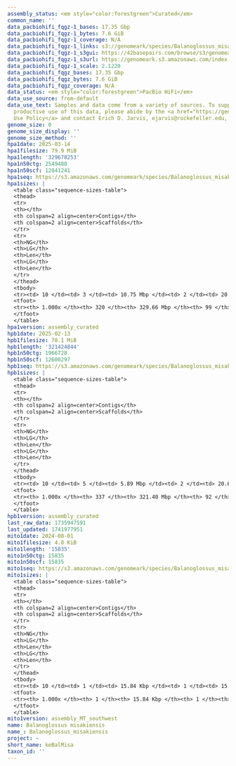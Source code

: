```yaml
---
assembly_status: <em style="color:forestgreen">Curated</em>
common_name: ''
data_pacbiohifi_fqgz-1_bases: 17.35 Gbp
data_pacbiohifi_fqgz-1_bytes: 7.6 GiB
data_pacbiohifi_fqgz-1_coverage: N/A
data_pacbiohifi_fqgz-1_links: s3://genomeark/species/Balanoglossus_misakiensis/keBalMisa1/genomic_data/pacbio_hifi/<br>
data_pacbiohifi_fqgz-1_s3gui: https://42basepairs.com/browse/s3/genomeark/species/Balanoglossus_misakiensis/keBalMisa1/genomic_data/pacbio_hifi/
data_pacbiohifi_fqgz-1_s3url: https://genomeark.s3.amazonaws.com/index.html?prefix=species/Balanoglossus_misakiensis/keBalMisa1/genomic_data/pacbio_hifi/
data_pacbiohifi_fqgz-1_scale: 2.1220
data_pacbiohifi_fqgz_bases: 17.35 Gbp
data_pacbiohifi_fqgz_bytes: 7.6 GiB
data_pacbiohifi_fqgz_coverage: N/A
data_status: <em style="color:forestgreen">PacBio HiFi</em>
data_use_source: from-default
data_use_text: Samples and data come from a variety of sources. To support fair and
  productive use of this data, please abide by the <a href="https://genome10k.soe.ucsc.edu/data-use-policies/">Data
  Use Policy</a> and contact Erich D. Jarvis, ejarvis@rockefeller.edu, with any questions.
genome_size: 0
genome_size_display: ''
genome_size_method: ''
hpa1date: 2025-03-14
hpa1filesize: 79.9 MiB
hpa1length: '329678253'
hpa1n50ctg: 2549480
hpa1n50scf: 12841241
hpa1seq: https://s3.amazonaws.com/genomeark/species/Balanoglossus_misakiensis/keBalMisa1/assembly_curated/keBalMisa1.hap1.cur.20250314.fasta.gz
hpa1sizes: |
  <table class="sequence-sizes-table">
  <thead>
  <tr>
  <th></th>
  <th colspan=2 align=center>Contigs</th>
  <th colspan=2 align=center>Scaffolds</th>
  </tr>
  <tr>
  <th>NG</th>
  <th>LG</th>
  <th>Len</th>
  <th>LG</th>
  <th>Len</th>
  </tr>
  </thead>
  <tbody>
  <tr><td> 10 </td><td> 3 </td><td> 10.75 Mbp </td><td> 2 </td><td> 20.07 Mbp </td></tr><tr><td> 20 </td><td> 7 </td><td> 7.59 Mbp </td><td> 4 </td><td> 16.56 Mbp </td></tr><tr><td> 30 </td><td> 12 </td><td> 5.39 Mbp </td><td> 6 </td><td> 15.09 Mbp </td></tr><tr><td> 40 </td><td> 20 </td><td> 3.75 Mbp </td><td> 8 </td><td> 14.06 Mbp </td></tr><tr style="background-color:#cccccc;"><td> 50 </td><td> 31 </td><td style="background-color:#88ff88;"> 2.55 Mbp </td><td> 11 </td><td style="background-color:#88ff88;"> 12.84 Mbp </td></tr><tr><td> 60 </td><td> 46 </td><td> 1.84 Mbp </td><td> 13 </td><td> 12.75 Mbp </td></tr><tr><td> 70 </td><td> 68 </td><td> 1.37 Mbp </td><td> 16 </td><td> 12.64 Mbp </td></tr><tr><td> 80 </td><td> 99 </td><td> 0.82 Mbp </td><td> 18 </td><td> 12.39 Mbp </td></tr><tr><td> 90 </td><td> 150 </td><td> 0.52 Mbp </td><td> 21 </td><td> 11.33 Mbp </td></tr><tr><td> 100 </td><td> 320 </td><td> 1.63 Kbp </td><td> 99 </td><td> 25.00 Kbp </td></tr></tbody>
  <tfoot>
  <tr><th> 1.000x </th><th> 320 </th><th> 329.66 Mbp </th><th> 99 </th><th> 329.68 Mbp </th></tr>
  </tfoot>
  </table>
hpa1version: assembly_curated
hpb1date: 2025-02-13
hpb1filesize: 78.1 MiB
hpb1length: '321424844'
hpb1n50ctg: 1966728
hpb1n50scf: 12600297
hpb1seq: https://s3.amazonaws.com/genomeark/species/Balanoglossus_misakiensis/keBalMisa1/assembly_curated/keBalMisa1.hap2.cur.20250213.fasta.gz
hpb1sizes: |
  <table class="sequence-sizes-table">
  <thead>
  <tr>
  <th></th>
  <th colspan=2 align=center>Contigs</th>
  <th colspan=2 align=center>Scaffolds</th>
  </tr>
  <tr>
  <th>NG</th>
  <th>LG</th>
  <th>Len</th>
  <th>LG</th>
  <th>Len</th>
  </tr>
  </thead>
  <tbody>
  <tr><td> 10 </td><td> 5 </td><td> 5.89 Mbp </td><td> 2 </td><td> 20.69 Mbp </td></tr><tr><td> 20 </td><td> 11 </td><td> 4.66 Mbp </td><td> 4 </td><td> 16.43 Mbp </td></tr><tr><td> 30 </td><td> 19 </td><td> 3.51 Mbp </td><td> 6 </td><td> 14.63 Mbp </td></tr><tr><td> 40 </td><td> 29 </td><td> 2.69 Mbp </td><td> 8 </td><td> 13.89 Mbp </td></tr><tr style="background-color:#cccccc;"><td> 50 </td><td> 44 </td><td style="background-color:#88ff88;"> 1.97 Mbp </td><td> 11 </td><td style="background-color:#88ff88;"> 12.60 Mbp </td></tr><tr><td> 60 </td><td> 62 </td><td> 1.59 Mbp </td><td> 13 </td><td> 12.42 Mbp </td></tr><tr><td> 70 </td><td> 84 </td><td> 1.22 Mbp </td><td> 16 </td><td> 12.11 Mbp </td></tr><tr><td> 80 </td><td> 117 </td><td> 0.86 Mbp </td><td> 18 </td><td> 11.96 Mbp </td></tr><tr><td> 90 </td><td> 167 </td><td> 490.38 Kbp </td><td> 21 </td><td> 10.47 Mbp </td></tr><tr><td> 100 </td><td> 337 </td><td> 3.02 Kbp </td><td> 92 </td><td> 5.00 Kbp </td></tr></tbody>
  <tfoot>
  <tr><th> 1.000x </th><th> 337 </th><th> 321.40 Mbp </th><th> 92 </th><th> 321.42 Mbp </th></tr>
  </tfoot>
  </table>
hpb1version: assembly_curated
last_raw_data: 1735947591
last_updated: 1741977951
mito1date: 2024-08-01
mito1filesize: 4.8 KiB
mito1length: '15835'
mito1n50ctg: 15835
mito1n50scf: 15835
mito1seq: https://s3.amazonaws.com/genomeark/species/Balanoglossus_misakiensis/keBalMisa1/assembly_MT_southwest/keBalMisa1.MT.20240801.fasta.gz
mito1sizes: |
  <table class="sequence-sizes-table">
  <thead>
  <tr>
  <th></th>
  <th colspan=2 align=center>Contigs</th>
  <th colspan=2 align=center>Scaffolds</th>
  </tr>
  <tr>
  <th>NG</th>
  <th>LG</th>
  <th>Len</th>
  <th>LG</th>
  <th>Len</th>
  </tr>
  </thead>
  <tbody>
  <tr><td> 10 </td><td> 1 </td><td> 15.84 Kbp </td><td> 1 </td><td> 15.84 Kbp </td></tr><tr><td> 20 </td><td> 1 </td><td> 15.84 Kbp </td><td> 1 </td><td> 15.84 Kbp </td></tr><tr><td> 30 </td><td> 1 </td><td> 15.84 Kbp </td><td> 1 </td><td> 15.84 Kbp </td></tr><tr><td> 40 </td><td> 1 </td><td> 15.84 Kbp </td><td> 1 </td><td> 15.84 Kbp </td></tr><tr style="background-color:#cccccc;"><td> 50 </td><td> 1 </td><td style="background-color:#ff8888;"> 15.84 Kbp </td><td> 1 </td><td style="background-color:#ff8888;"> 15.84 Kbp </td></tr><tr><td> 60 </td><td> 1 </td><td> 15.84 Kbp </td><td> 1 </td><td> 15.84 Kbp </td></tr><tr><td> 70 </td><td> 1 </td><td> 15.84 Kbp </td><td> 1 </td><td> 15.84 Kbp </td></tr><tr><td> 80 </td><td> 1 </td><td> 15.84 Kbp </td><td> 1 </td><td> 15.84 Kbp </td></tr><tr><td> 90 </td><td> 1 </td><td> 15.84 Kbp </td><td> 1 </td><td> 15.84 Kbp </td></tr><tr><td> 100 </td><td> 1 </td><td> 15.84 Kbp </td><td> 1 </td><td> 15.84 Kbp </td></tr></tbody>
  <tfoot>
  <tr><th> 1.000x </th><th> 1 </th><th> 15.84 Kbp </th><th> 1 </th><th> 15.84 Kbp </th></tr>
  </tfoot>
  </table>
mito1version: assembly_MT_southwest
name: Balanoglossus misakiensis
name_: Balanoglossus_misakiensis
project: ~
short_name: keBalMisa
taxon_id: ''
---
```

